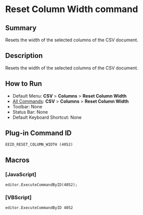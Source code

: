 # Reset Column Width command

## Summary

Resets the width of the selected columns of the CSV document.

## Description

Resets the width of the selected columns of the CSV document.

## How to Run

- Default Menu: **CSV** \> **Columns** \> **Reset Column Width**
- [All Commands](../tools/all_commands): **CSV** \> **Columns** \> **Reset Column Width**
- Toolbar: None
- Status Bar: None
- Default Keyboard Shortcut: None

## Plug-in Command ID

```
EEID_RESET_COLUMN_WIDTH (4052)```

## Macros

### \[JavaScript\]

```
editor.ExecuteCommandByID(4052);
```

### \[VBScript\]

```
editor.ExecuteCommandByID 4052
```
